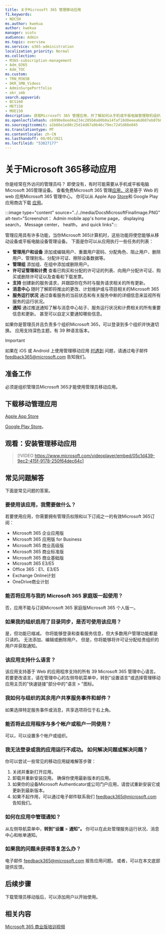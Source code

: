 ```yaml
---
title: 关于Microsoft 365 管理移动应用
f1.keywords:
- NOCSH
ms.author: kwekua
author: kwekua
manager: scotv
audience: Admin
ms.topic: overview
ms.service: o365-administration
localization_priority: Normal
ms.collection:
- M365-subscription-management
- Adm_O365
- Adm_TOC
ms.custom:
- TRN_M365B
- OKR_SMB_Videos
- AdminSurgePortfolio
- okr_smb
search.appverid:
- BCS160
- MET150
- MOE150
description: 获取Microsoft 365 管理应用，并了解如何从手机或平板电脑管理联机组织。
ms.openlocfilehash: c6990e8eed4a234c205b0a80b0a14faf18d0eeea6d607eb07b00682d17c40ab5
ms.sourcegitcommit: a1b66e1e80c25d14d67a9b46c79ec7245d88e045
ms.translationtype: MT
ms.contentlocale: zh-CN
ms.lasthandoff: 08/05/2021
ms.locfileid: "53827177"
---
```

# <a name="about-the-microsoft-365-admin-mobile-app"></a>关于Microsoft 365移动应用

你是经常在外访问的管理员吗？ 即使没有，有时可能需要从手机或平板电脑Microsoft 365管理设备。 查看免费Microsoft 365 管理[应用，](https://go.microsoft.com/fwlink/?LinkID=627216)这是基于 Web 的 web 应用Microsoft 365 管理中心。 你可以从 Apple App [Store](https://apps.apple.com/app/apple-store/id761397963?pt=80423&ct=docsaboutadminapp&mt=8)和 Google Play 应用商店下载 [应用](https://play.google.com/store/apps/details?id=com.ms.office365admin&referrer=utm_source%3Ddocsaboutadminapp%26utm_campaign%25docsaboutadminapp)。

:::image type="content" source="../../media/DocsMicrosoftFinalImage.PNG" alt-text="Screenshot： Admin mobile app's home page， displaying search， Message center， health， and quick links":::

管理应用具有许多功能，当你Microsoft 365计算机时，这些功能将使您能够从移动设备或平板电脑设备管理设备。 下面是你可以从应用执行一些任务的列表：

- **管理用户和设备** 添加或编辑用户、重置用户密码、分配角色、阻止用户、删除用户、管理别名、分配许可证、擦除设备数据等。
- **管理组** 添加组、在组中添加或删除用户。
- **许可证管理和计费** 查看已购买和分配的许可证的列表、向用户分配许可证、购买或删除许可证以及查看和下载发票。
- **支持** 创建新的服务请求，并跟踪你在外时与服务请求相关的所有更新。
- **消息中心** 随时了解即将推出的更改、计划维护或与项目相关的Microsoft 365
- **服务运行状况** 通过查看服务的当前状态和有关服务中断的详细信息来监视所有服务的运行状况。
- **通知** 通过推送通知了解与消息中心帖子、服务运行状况和计费相关的所有重要信息和更新。 甚至可以自定义要通知哪些信息。

如果你是管理员并且负责多个组织Microsoft 365，可以登录到多个组织并快速切换。 应用支持深色主题，有 39 种语言版本。
  
> [!IMPORTANT]
> 如果在 iOS 或 Android 上使用管理移动应用 [时遇到](mailto:feedback365@microsoft.com) 问题，请通过电子邮件 feedback365@microsoft.com 告知我们。

## <a name="before-you-begin"></a>准备工作

必须是组织管理员Microsoft 365才能使用管理员移动应用。
  
## <a name="download-the-admin-mobile-app"></a>下载移动管理应用

[Apple App Store](https://apps.apple.com/app/apple-store/id761397963?pt=80423&ct=docsaboutadminapp&mt=8) 

[Google Play Store](https://play.google.com/store/apps/details?id=com.ms.office365admin&referrer=utm_source%3Ddocsaboutadminapp%26utm_campaign%25docsaboutadminapp)。
  
## <a name="watch-install-the-admin-mobile-app"></a>观看：安装管理移动应用

> [!VIDEO https://www.microsoft.com/videoplayer/embed/05c1d439-9ec2-415f-9178-250f64dec64c]

## <a name="frequently-asked-questions"></a>常见问题解答

下面是常见问题的答案。
  
### <a name="what-do-i-need-to-do-to-be-able-to-use-the-app"></a>要使用该应用，我需要做什么？

若要使用应用，你需要拥有管理员权限和以下订阅之一的有效Microsoft 365订阅：

- Microsoft 365 企业应用版
- Microsoft 365 应用版 for Business
- Microsoft 365 商业高级版
- Microsoft 365 商业标准版
- Microsoft 365 商业基础版
- Microsoft 365 E3/E5
- Office 365：E1、E3/E5
- Exchange Online计划
- OneDrive商业计划
  
### <a name="can-i-use-the-app-with-my-microsoft-365-family-subscription"></a>能否将应用与我的 Microsoft 365 家庭版一起使用？

否，应用不能与订阅Microsoft 365 家庭版Microsoft 365 个人版一。

### <a name="will-the-app-work-if-my-organization-has-directory-synchronization-enabled"></a>如果我的组织启用了目录同步，是否可使用该应用？

是，但功能已缩减。 你将能够登录和查看服务信息，但大多数用户管理功能都是只读的。 无法添加、编辑或删除用户。 但是，你将能够将许可证分配给贵组织的用户并获取通知。
  
### <a name="what-languages-are-supported-by-the-app"></a>该应用支持什么语言？

该应用支持基于 Web 的应用程序支持的所有 39 Microsoft 365 管理中心语言。 若要更改语言，请在管理中心的左侧导航菜单中，转到"设置语言"或选择管理移动应用主页的"快速链接"部分中的"语言  >  "图标。  
  
### <a name="how-can-i-share-the-service-incidents-and-messages-with-the-rest-of-my-organization"></a>我如何与组织的其余用户共享服务事件和邮件？

如果选择特定服务事件或消息，共享选项将位于右上角。
  
### <a name="can-i-use-this-app-with-multiple-accounts-or-tenants"></a>能否将此应用程序与多个帐户或租户一同使用？

可以，可以设置多个帐户或组织。

### <a name="im-unable-to-login-or-my-app-is-acting-funny-what-can-i-do-to-troubleshoot-or-fix-the-issue"></a>我无法登录或我的应用运行不成功。 如何解决问题或解决问题？

你可以尝试一些常见的移动应用疑难解答步骤：

1. 关闭并重新打开应用。
1. 卸载并重新安装应用。 确保你使用最新版本的应用。
1. 如果你的设备Microsoft Authenticator或公司门户应用，请尝试重新安装它或更新到最新版本。
1. 如果不起作用，可以通过电子邮件联系我们 feedback365@microsoft.com 告知我们。

### <a name="how-do-i-manage-notifications-in-the-app"></a>如何在应用中管理通知？

从左侧导航菜单中，**转到"设置**  >  **通知"。** 你可以在此处管理服务运行状况、消息中心和帐单通知。

### <a name="what-do-i-do-if-my-question-isnt-answered"></a>如果我的问题未获得答复怎么办？

电子邮件 [feedback365@microsoft.com](mailto:feedback365@microsoft.com) 报告应用问题。 或者，可以在本文底部提供反馈。

## <a name="next-steps"></a>后续步骤

下载管理员移动版后，可以添加用户以开始使用。
  
## <a name="related-content"></a>相关内容

[Microsoft 365 商业版培训视频](../../business-video/index.yml)
